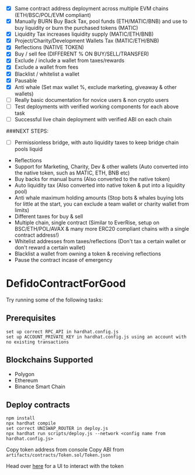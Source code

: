 - [x] Same contract address deployment across multiple EVM chains (ETH/BSC/POL/EVM compliant)
- [x] Manually BURN Buy Back Tax, pool funds (ETH/MATIC/BNB) and use to buy liquidity or burn the purchased tokens (MATIC)
- [x] Liquidity Tax increases liquidity supply (MATIC/ETH/BNB)
- [x] Project/Charity/Development Wallets Tax (MATIC/ETH/BNB)
- [x] Reflections (NATIVE TOKEN)
- [x] Buy / sell fee (DIFFERENT % ON BUY/SELL/TRANSFER)
- [x] Exclude / include a wallet from taxes/rewards
- [x] Exclude a wallet from fees
- [x] Blacklist / whitelist a wallet
- [x] Pausable
- [x] Anti whale (Set max wallet %, exclude marketing, giveaway & other wallets)
- [ ] Really basic documentation for novice users & non crypto users
- [ ] Test deployments with verified working components for each above task
- [ ] Successful live chain deployment with verified ABI on each chain

###NEXT STEPS:
- [ ] Permissionless bridge, with auto liquidity taxes to keep bridge chain pools liquid


- Reflections
- Support for Marketing, Charity, Dev & other wallets (Auto converted into the native token, such as MATIC, ETH, BNB etc)
- Buy backs for manual burns (Also converted to the native token)
- Auto liquidity tax (Also converted into native token & put into a liquidity pool)
- Anti whale maximum holding amounts (Stop bots & whales buying lots for little at the start, you can exclude a team wallet or charity wallet from limits)
- Different taxes for buy & sell
- Multiple chain, single contract (Similar to EverRise, setup on BSC/ETH/POL/AVAX & many more ERC20 compliant chains with a single contract address!)
- Whitelist addresses from taxes/reflections (Don't tax a certain wallet or don't reward a certain wallet)
- Blacklist a wallet from owning a token & receiving reflections
- Pause the contract incase of emergency



# DefidoContractForGood

Try running some of the following tasks:

## Prerequisites

```shell
set up correct RPC_API in hardhat.config.js
set up ACCOUNT_PRIVATE_KEY in hardhat.config.js using an account with no existing transactions
```

## Blockchains Supported

- Polygon
- Ethereum
- Binance Smart Chain

## Deploy contracts

```shell
npm install
npx hardhat compile
set correct UNISWAP_ROUTER in deploy.js
npx hardhat run scripts/deploy.js --network <config name from hardhat.config.js>
```

Copy token address from console
Copy ABI from `artifacts/contracts/Token.sol/Token.json`

Head over [here](https://oneclickdapp.com/) for a UI to interact with the token
